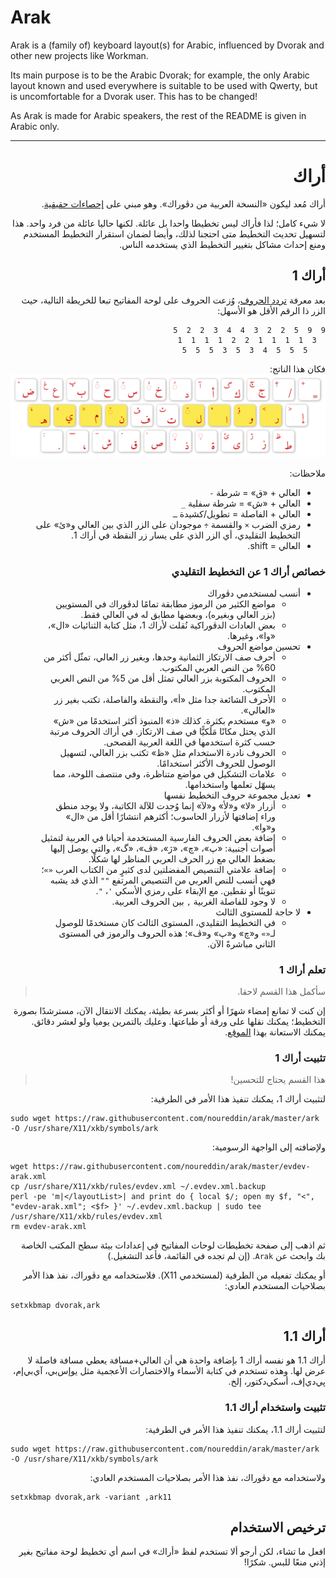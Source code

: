 <h1 dir="ltr">Arak</h1>
<p dir="ltr">Arak is a (family of) keyboard layout(s) for Arabic, influenced by Dvorak and other new projects like Workman.</p>
<p dir="ltr">Its main purpose is to be the Arabic Dvorak; for example, the only Arabic layout known and used everywhere is suitable to be used with Qwerty, but is uncomfortable for a Dvorak user. This has to be changed!</p>
<p dir="ltr">As Arak is made for Arabic speakers, the rest of the README is given in Arabic only.</p>
<hr />
<h1 dir="rtl">أراك</h1>
<p dir="rtl">أراك مُعد ليكون «النسخة العربية من دڤوراك». وهو مبني على <a href="https://gist.github.com/noureddin/d9c3fd68fb07c19f1bb3b34b9fc14dce">إحصاءات حقيقية</a>.</p>
<p dir="rtl">لا شيء كامل؛ لذا فأراك ليس تخطيطا واحدا بل عائلة. لكنها حاليا عائلة من فرد واحد. هذا لتسهيل تحديث التخطيط متى احتجنا لذلك، وأيضا لضمان استقرار التخطيط المستخدم ومنع إحداث مشاكل بتغيير التخطيط الذي يستخدمه الناس.</p>
<h2 dir="rtl">أراك 1</h2>
<p dir="rtl">بعد معرفة <a href="https://gist.github.com/noureddin/d9c3fd68fb07c19f1bb3b34b9fc14dce">تردد الحروف</a>، وُزعت الحروف على لوحة المفاتيح تبعا للخريطة التالية، حيث الزر ذا الرقم الأقل هو الأسهل:</p>
<pre dir="rtl"><code>9  9  5  2  2  3  4  4  3  2  2  5
  3  1  1  1  1  2  2  1  1  1  1
    5  5  5  4  3  5  3  5  5  5</code></pre>
<p dir="rtl">فكان هذا الناتج:<br /><img src="arak1.png" alt="arak1_layout" /></p>
<p dir="rtl">ملاحظات:</p>
<ul dir="rtl">
<li dir="rtl">العالي + «ق» = شرطة <code>-</code></li>
<li dir="rtl">العالي + «ش» = شرطة سفلية <code>_</code></li>
<li dir="rtl">العالي + الفاصلة = تطويل/كشيدة <code>ـ</code></li>
<li dir="rtl">رمزي الضرب <code>×</code> والقسمة <code>÷</code> موجودان على الزر الذي بين العالي و«ئ» على التخطيط التقليدي، أي الزر الذي على يسار زر النقطة في أراك 1.</li>
<li dir="rtl">العالي = shift.</li>
</ul>
<h3 dir="rtl">خصائص أراك 1 عن التخطيط التقليدي</h3>
<ul dir="rtl">
<li dir="rtl">أنسب لمستخدمي دڤوراك
<ul dir="rtl">
<li dir="rtl">مواضع الكثير من الرموز مطابقة تمامًا لدڤوراك في المستويين (بزر العالي وبغيره)، وبعضها مطابق له في العالي فقط.</li>
<li dir="rtl">بعض العادات الدڤوراكية نُقلت لأراك 1، مثل كتابة الثنائيات «ال»، «وا»، وغيرها.</li>
</ul></li>
<li dir="rtl">تحسين مواضع الحروف
<ul dir="rtl">
<li dir="rtl">أحرف صف الارتكاز الثمانية وحدها، وبغير زر العالي، تمثّل أكثر من 60% من النص العربي المكتوب.</li>
<li dir="rtl">الحروف المكتوبة بزر العالي تمثل أقل من 5% من النص العربي المكتوب.</li>
<li dir="rtl">الأحرف الشائعة جدا مثل «أ»، والنقطة والفاصلة، تكتب بغير زر «العالي».</li>
<li dir="rtl">«و» مستخدم بكثرة. كذلك «ذ» المنبوذ أكثر استخدمًا من «ش» الذي يحتل مكانًا مَلَكيًّا في صف الارتكاز. في أراك الحروف مرتبة حسب كثرة استخدمها في اللغة العربية الفصحى.</li>
<li dir="rtl">الحروف نادرة الاستخدام مثل «ظ» تكتب بزر العالي، لتسهيل الوصول للحروف الأكثر استخدامًا.</li>
<li dir="rtl">علامات التشكيل في مواضع متناظرة، وفي منتصف اللوحة، مما يسهّل تعلمها واستخدامها.</li>
</ul></li>
<li dir="rtl">تعديل مجموعة حروف التخطيط نفسها
<ul dir="rtl">
<li dir="rtl">أزرار «لا» و«لأ» و«لآ» إنما وُجدت للآلة الكاتبة، ولا يوجد منطق وراء إضافتها لأزرار الحاسوب؛ أكثرهم انتشارًا أقل من «ال» و«وا».</li>
<li dir="rtl">إضافة بعض الحروف الفارسية المستخدمة أحيانا في العربية لتمثيل أصوات أجنبية: «پ»، «چ»، «ژ»، «ڤ»، «گ»، والتي يوصل إليها بضغط العالي مع زر الحرف العربي المناظر لها شكلًا.</li>
<li dir="rtl">إضافة علامتي التنصيص المفضلتين لدى كثيرٍ من الكتاب العرب <code>«»</code>؛ فهي أنسب للنص العربي من التنصيص المرتفع <code>&quot;&quot;</code> الذي قد يشبه تنوينًا أو نقطين. مع الإبقاء على رمزي الأسكي <code>'</code>، <code>&quot;</code>.</li>
<li dir="rtl">لا وجود للفاصلة الغربية <code>,</code> بين الحروف العربية.</li>
</ul></li>
<li dir="rtl">لا حاجة للمستوى الثالث
<ul>
<li dir="rtl">في التخطيط التقليدي، المستوى الثالث كان مستخدمًا للوصول لـ<code>«»</code> و«چ» و«پ» و«ڤ»؛ هذه الحروف والرموز في المستوى الثاني مباشرةً الآن.</li>
</ul></li>
</ul>
<h3 dir="rtl">تعلم أراك 1</h3>
<blockquote dir="rtl">
<p dir="rtl">سأكمل هذا القسم لاحقا.</p>
</blockquote>
<p dir="rtl">إن كنت لا تمانع إمضاء شهرًا أو أكثر بسرعة بطيئة، يمكنك الانتقال الآن، مسترشدًا بصورة التخطيط؛ يمكنك نقلها على ورقة أو طباعتها. وعليك بالتمرين يوميا ولو لعشر دقائق. يمكنك الاستعانة بهذا <a href="https://10fastfingers.com/typing-test/arabic">الموقع</a>.</p>
<h3 dir="rtl">تثبيت أراك 1</h3>
<blockquote dir="rtl">
<p dir="rtl">هذا القسم يحتاج للتحسين!</p>
</blockquote>
<p dir="rtl">لتثبيت أراك 1، يمكنك تنفيذ هذا الأمر في الطرفية:</p>
<pre dir="ltr"><code>sudo wget https://raw.githubusercontent.com/noureddin/arak/master/ark -O /usr/share/X11/xkb/symbols/ark</code></pre>
<p dir="rtl">ولإضافته إلى الواجهة الرسومية:</p>
<pre dir="ltr"><code>wget https://raw.githubusercontent.com/noureddin/arak/master/evdev-arak.xml
cp /usr/share/X11/xkb/rules/evdev.xml ~/.evdev.xml.backup
perl -pe 'm|&lt;/layoutList&gt;| and print do { local $/; open my $f, "&lt;", "evdev-arak.xml"; &lt;$f&gt; }' ~/.evdev.xml.backup | sudo tee /usr/share/X11/xkb/rules/evdev.xml
rm evdev-arak.xml</code></pre></p>
<p dir="rtl">ثم اذهب إلى صفحة تخطيطات لوحات المفاتيح في إعدادات بيئة سطح المكتب الخاصة بك وابحث عن <code>Arak</code>. (إن لم تجده في القائمة، فأعد التشغيل.)</p>
<p dir="rtl">أو يمكنك تفعيله من الطرفية (لمستخدمي X11). فلاستخدامه مع دڤوراك، نفذ هذا الأمر بصلاحيات المستخدم العادي:</p>
<pre dir="ltr"><code>setxkbmap dvorak,ark</code></pre>
<h2 dir="rtl">أراك 1.1</h2>
<p dir="rtl">أراك 1.1 هو نفسه أراك 1 بإضافة واحدة هي أن العالي+مسافة يعطي مسافة فاصلة لا عرض لها. وهذه تستخدم في كتابة الأسماء والاختصارات الأعجمية مثل يوإس‌بي، آي‌بي‌إم، پي‌دي‌إف، أسكي‌دكتور، إلخ.</p>
<h3 dir="rtl">تثبيت واستخدام أراك 1.1</h3>
<p dir="rtl">لتثبيت أراك 1.1، يمكنك تنفيذ هذا الأمر في الطرفية:</p>
<pre dir="ltr"><code>sudo wget https://raw.githubusercontent.com/noureddin/arak/master/ark -O /usr/share/X11/xkb/symbols/ark</code></pre>
<p dir="rtl">ولاستخدامه مع دڤوراك، نفذ هذا الأمر بصلاحيات المستخدم العادي:</p>
<pre dir="ltr"><code>setxkbmap dvorak,ark -variant ,ark11</code></pre>
<h2 dir="rtl">ترخيص الاستخدام</h2>
<p dir="rtl">افعل ما تشاء، لكن أرجو ألا تستخدم لفظ «أراك» في اسم أي تخطيط لوحة مفاتيح بغير إذني منعًا للبس. شكرًا!</p>
